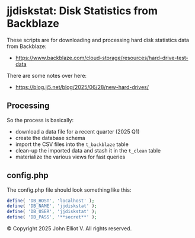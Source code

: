 # jjdiskstat: Disk Statistics from Backblaze

These scripts are for downloading and processing hard disk statistics data from Backblaze:

- https://www.backblaze.com/cloud-storage/resources/hard-drive-test-data

There are some notes over here:

- https://blog.jj5.net/blog/2025/06/28/new-hard-drives/

## Processing

So the process is basically:

- download a data file for a recent quarter (2025 Q1)
- create the database schema
- import the CSV files into the `t_backblaze` table
- clean-up the imported data and stash it in the `t_clean` table
- materialize the various views for fast queries

## config.php

The config.php file should look something like this:

```php
define( 'DB_HOST', 'localhost' );
define( 'DB_NAME', 'jjdiskstat' );
define( 'DB_USER', 'jjdiskstat' );
define( 'DB_PASS', '**secret**' );
```

© Copyright 2025 John Elliot V. All rights reserved.
